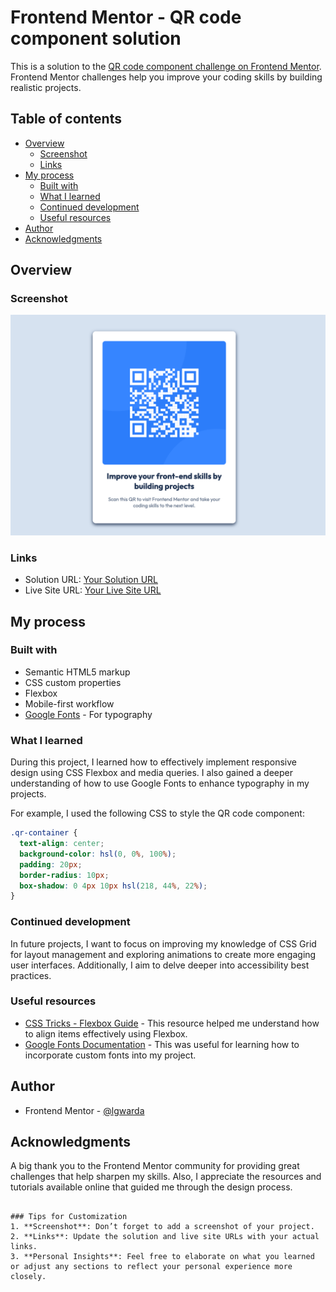 # Frontend Mentor - QR code component solution

This is a solution to the [QR code component challenge on Frontend Mentor](https://www.frontendmentor.io/challenges/qr-code-component-iux_sIO_H). Frontend Mentor challenges help you improve your coding skills by building realistic projects.

## Table of contents

- [Overview](#overview)
  - [Screenshot](#screenshot)
  - [Links](#links)
- [My process](#my-process)
  - [Built with](#built-with)
  - [What I learned](#what-i-learned)
  - [Continued development](#continued-development)
  - [Useful resources](#useful-resources)
- [Author](#author)
- [Acknowledgments](#acknowledgments)

## Overview

### Screenshot

![](./screenshot.png) <!-- Add your screenshot path here -->

### Links

- Solution URL: [Your Solution URL](https://your-solution-url.com)
- Live Site URL: [Your Live Site URL](https://your-live-site-url.com)

## My process

### Built with

- Semantic HTML5 markup
- CSS custom properties
- Flexbox
- Mobile-first workflow
- [Google Fonts](https://fonts.google.com/) - For typography

### What I learned

During this project, I learned how to effectively implement responsive design using CSS Flexbox and media queries. I also gained a deeper understanding of how to use Google Fonts to enhance typography in my projects.

For example, I used the following CSS to style the QR code component:

```css
.qr-container {
  text-align: center;
  background-color: hsl(0, 0%, 100%);
  padding: 20px;
  border-radius: 10px;
  box-shadow: 0 4px 10px hsl(218, 44%, 22%);
}
```

### Continued development

In future projects, I want to focus on improving my knowledge of CSS Grid for layout management and exploring animations to create more engaging user interfaces. Additionally, I aim to delve deeper into accessibility best practices.

### Useful resources

- [CSS Tricks - Flexbox Guide](https://css-tricks.com/snippets/css/a-guide-to-flexbox/) - This resource helped me understand how to align items effectively using Flexbox.
- [Google Fonts Documentation](https://fonts.google.com/) - This was useful for learning how to incorporate custom fonts into my project.

## Author

- Frontend Mentor - [@lgwarda](https://www.frontendmentor.io/profile/lgwarda)

## Acknowledgments

A big thank you to the Frontend Mentor community for providing great challenges that help sharpen my skills. Also, I appreciate the resources and tutorials available online that guided me through the design process.

```

### Tips for Customization
1. **Screenshot**: Don’t forget to add a screenshot of your project.
2. **Links**: Update the solution and live site URLs with your actual links.
3. **Personal Insights**: Feel free to elaborate on what you learned or adjust any sections to reflect your personal experience more closely.

```
